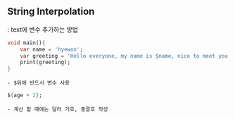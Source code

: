 ## String Interpolation
: text에 변수 추가하는 방법
```dart
void main(){
    var name = 'hyewon';
    var greeting = 'Hello everyone, my name is $name, nice to meet you!';
    print(greeting);
}
```
    - $뒤에 반드시 변수 사용

```dart
${age + 2};
```
    - 계산 할 때에는 달러 기호, 중괄호 작성